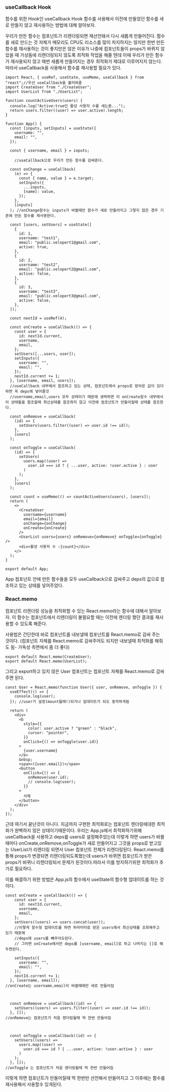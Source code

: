 ### useCallback Hook

함수를 위한 Hook인 useCallback Hook 함수를 사용해서 이전에 만들었던 함수를 새로 만들지 않고 재사용하는 방법에 대해 알아보자.

우리가 만든 함수는 컴포넌트가 리렌더링되면 재선언돼서 다시 새롭게 만들어진다. 함수를 새로 만드는 것 자체가 메모리도 CPU도 리소스를 많이 차지하지는 않지만 한번 만든 함수를 재사용하는 것이 좋지만은 않은 이유가 나중에 컴포넌트들이 props가 바뀌지 않았을 때 가상돔에 리렌더링되지 않도록 최적화 작업을 해줄 텐데 이때 우리가 만든 함수가 재사용되지 않고 매번 새롭게 만들어지는 경우 최적화가 제대로 이루어지지 않는다. 따라서 useCallback을 사용해서 함수를 재사용할 필요가 있다.



```react
import React, { useRef, useState, useMemo, useCallback } from "react";//우선 useCallback을 불러와줌
import CreateUser from "./CreateUser";
import UserList from "./UserList";

function countActiveUsers(users) {
  console.log("Active:true인 활성 사용자 수를 세는중...");
  return users.filter((user) => user.active).length;
}

function App() {
  const [inputs, setInputs] = useState({
    username: "",
    email: "",
  });

  const { username, email } = inputs;

    //useCallback으로 우리가 만든 함수를 감싸준다.
    
  const onChange = useCallback(
    (e) => {
      const { name, value } = e.target;
      setInputs({
        ...inputs,
        [name]: value,
      });
    },
    [inputs]
  ); //onChange함수는 inputs가 바뀔때만 함수가 새로 만들어지고 그렇지 않은 경우 기존에 만든 함수를 재사용한다.

  const [users, setUsers] = useState([
    {
      id: 1,
      username: "test1",
      email: "public.velopert1@gmail.com",
      active: true,
    },
    {
      id: 2,
      username: "test2",
      email: "public.velopert2@gmail.com",
      active: false,
    },
    {
      id: 3,
      username: "test3",
      email: "public.velopert3@gmail.com",
      active: false,
    },
  ]);

  const nextId = useRef(4);

  const onCreate = useCallback(() => {
    const user = {
      id: nextId.current,
      username,
      email,
    };
    setUsers([...users, user]);
    setInputs({
      username: "",
      email: "",
    });
    nextId.current += 1;
  }, [username, email, users]);
  //useCallback 내부에서 참조하고 있는 상태, 컴포넌트에서 props로 받아온 값이 있다하면 꼭 deps에 넣어줄것
  //username,email,users 모두 상태이기 때문에 생략하면 이 onCreate함수 내부에서 이 상태들을 참조할때 최신상태를 참조하지 않고 이전에 컴포넌트가 만들어질때 상태를 참조한다.

  const onRemove = useCallback(
    (id) => {
      setUsers(users.filter((user) => user.id !== id));
    },
    [users]
  );

  const onToggle = useCallback(
    (id) => {
      setUsers(
        users.map((user) =>
          user.id === id ? { ...user, active: !user.active } : user
        )
      );
    },
    [users]
  );
  
  const count = useMemo(() => countActiveUsers(users), [users]); 
  return (
    <>
      <CreateUser
        username={username}
        email={email}
        onChange={onChange}
        onCreate={onCreate}
      />
      <UserList users={users} onRemove={onRemove} onToggle={onToggle} />
      <div>활성 사용자 수 :{count}</div>
    </>
  );
}

export default App;

```

App 컴포넌트 안에 만든 함수들을 모두 useCallback으로 감싸주고 deps의 값으로 참조하고 있는 상태를 넣어주었다.



### React.memo

컴포넌트 리렌더링 성능을 최적화할 수 있는 React.memo라는 함수에 대해서 알아보자. 이 함수는 컴포넌트에서 리렌더링이 불필요할 때는 이전에 렌더링 했던 결과를 재사용할 수 있도록 해준다.



사용법은 간단한데 바로 컴포넌트를 내보낼때 컴포넌트를 React.memo로 감싸 주는 것이다.
(컴포넌트 자체를 React.memo로 감싸주어도 되지만 내보낼때 최적화를 해줘도 됨- 가독성 측면에서 좀 더 좋다)

```react
export default React.memo(CreateUser);
export default React.memo(UserList);
```

그리고 export하고 있지 않은 User 컴포넌트는 컴포넌트 자체를  React.memo로 감싸주면 된다.

```react
const User = React.memo(function User({ user, onRemove, onToggle }) {
  useEffect(() => {
    console.log(user);
  }); //user가 설정(mount될때!)되거나 업데이트가 되도 동작하게됨

  return (
    <div>
      <b
        style={{
          color: user.active ? "green" : "black",
          cursor: "pointer",
        }}
        onClick={() => onToggle(user.id)}
      >
        {user.username}
      </b>
      &nbsp;
      <span>({user.email})</span>
      <button
        onClick={() => {
          onRemove(user.id);
          // console.log(user);
        }}
      >
        삭제
      </button>
    </div>
  );
});
```



근데 여기서 끝난것이 아니다. 지금까지 구현한 최적화로는 컴포넌트 렌더링에대한 최적화가 완벽하지 않은 상태이기때문이다.
우리는 App.js에서 최적화하기위해 useCallback을 사용하고 deps를 users로 설정해주었는데 이렇게 하면 users가 바뀔 때마다 onCreate,onRemove,onToggle가 새로 만들어지고 그것을 props로 받고있는 UserList가 리렌더링 되면서 User 컴포넌트 전체가 리렌더링된다. React.memo를 통해 props가 변경되면 리렌더링되도록했는데 users가 바뀌면 컴포넌트가 받은 props가 바뀌니 리렌더링되서 문제가 된것이다.따라서 이를 방지하기위한 최적화가 추가로 필요하다.



이를 해결하기 위한 방법은 App.js의 함수에서 useState의 함수형 업데이트를 하는 것이다. 

```react
const onCreate = useCallback(() => {
    const user = {
      id: nextId.current,
      username,
      email,
    };
    setUsers((users) => users.concat(user));
    //이렇게 함수형 업데이트를 하면 파라미터로 받은 users에서 최신상태를 조회해주고 있기 때문에 
    //deps에 users를 빼주어도된다.
    // 그러면 onCreate에서만 deps를 [username, email]로 하고 나머지는 []로 해두면된다.
    
    setInputs({
      username: "",
      email: "",
    });
    nextId.current += 1;
  }, [username, email]);
//onCreate는 username,email이 바뀔때에만 새로 만들어짐 



  const onRemove = useCallback((id) => {
    setUsers((users) => users.filter((user) => user.id !== id));
  }, []);
//onRemove는 컴포넌트가 처음 렌더링될때 딱 한번 만들어짐



  const onToggle = useCallback((id) => {
    setUsers((users) =>
      users.map((user) =>
        user.id === id ? { ...user, active: !user.active } : user
      )
    );
  }, []);
//onToggle 는 컴포넌트가 처음 렌더링될때 딱 한번 만들어짐 
```

이렇게 하면 컴포넌트가 만들어질때 딱 한번만 선언해서 만들어지고 그 이후에는 함수를 재사용해서 사용할수 있게된다.